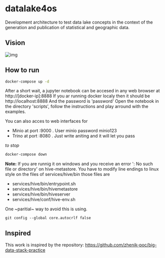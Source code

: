 # datalake4os
Development architecture to test data lake concepts in the context of the generation and publication of statistical and geographic data.

## Vision
![img](./img/datalake4os.jpg)

## How to run 
```bash
docker-compose up -d
```
After a short wait, a jupyter notebook can be accesed in any web browser at
http://[docker-ip]:8888
If you ar running docker localy then it should be 
http://localhost:8888
And the password is 'password'
Open the notebook in the directory 'scripts', follow the instructions and play arround with the examples.

You can also acces to web interfaces for
- Minio at port :9000 . User minio password minio123
- Trino at port :8080 . Just write aniting and it will let you pass 

*to stop*
```bash
docker-compose down
```

**Note:** If you are runnig it on windows and you receive an error ': No such file or directory' on hive-metastore. You have to modify line endings to linux style on the files of services/hive/bin
those files are 

- services/hive/bin/entrypoint.sh
- services/hive/bin/hivemetastore
- services/hive/bin/hiveserver
- services/hive/conf/hive-env.sh

One ~paritial~ way to avoid this is using.

```
git config --global core.autocrlf false
```

## Inspired
This work is inspired by the repository: https://github.com/zhenik-poc/big-data-stack-practice